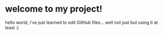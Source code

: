 # welcome to my project!
hello world, i've just learned to edit GitHub files... well not just but using it at least :)
